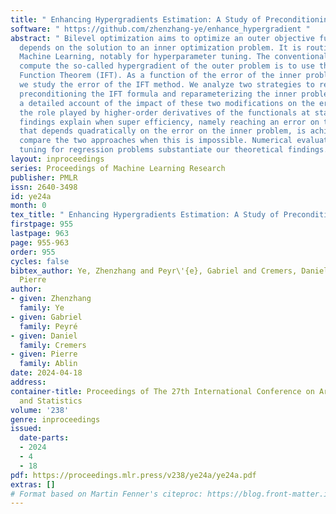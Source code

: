 ```yaml
---
title: " Enhancing Hypergradients Estimation: A Study of Preconditioning and Reparameterization "
software: " https://github.com/zhenzhang-ye/enhance_hypergradient "
abstract: " Bilevel optimization aims to optimize an outer objective function that
  depends on the solution to an inner optimization problem. It is routinely used in
  Machine Learning, notably for hyperparameter tuning. The conventional method to
  compute the so-called hypergradient of the outer problem is to use the Implicit
  Function Theorem (IFT). As a function of the error of the inner problem resolution,
  we study the error of the IFT method. We analyze two strategies to reduce this error:
  preconditioning the IFT formula and reparameterizing the inner problem. We give
  a detailed account of the impact of these two modifications on the error, highlighting
  the role played by higher-order derivatives of the functionals at stake. Our theoretical
  findings explain when super efficiency, namely reaching an error on the hypergradient
  that depends quadratically on the error on the inner problem, is achievable and
  compare the two approaches when this is impossible. Numerical evaluations on hyperparameter
  tuning for regression problems substantiate our theoretical findings. "
layout: inproceedings
series: Proceedings of Machine Learning Research
publisher: PMLR
issn: 2640-3498
id: ye24a
month: 0
tex_title: " Enhancing Hypergradients Estimation: A Study of Preconditioning and Reparameterization "
firstpage: 955
lastpage: 963
page: 955-963
order: 955
cycles: false
bibtex_author: Ye, Zhenzhang and Peyr\'{e}, Gabriel and Cremers, Daniel and Ablin,
  Pierre
author:
- given: Zhenzhang
  family: Ye
- given: Gabriel
  family: Peyré
- given: Daniel
  family: Cremers
- given: Pierre
  family: Ablin
date: 2024-04-18
address:
container-title: Proceedings of The 27th International Conference on Artificial Intelligence
  and Statistics
volume: '238'
genre: inproceedings
issued:
  date-parts:
  - 2024
  - 4
  - 18
pdf: https://proceedings.mlr.press/v238/ye24a/ye24a.pdf
extras: []
# Format based on Martin Fenner's citeproc: https://blog.front-matter.io/posts/citeproc-yaml-for-bibliographies/
---
```

